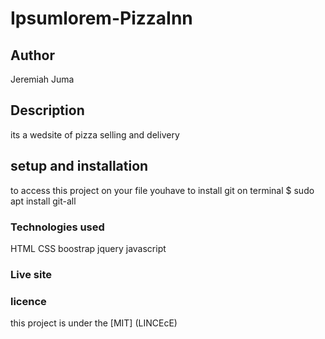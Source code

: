 # Ipsumlorem-PizzaInn
## Author
Jeremiah Juma
## Description
its a wedsite of pizza selling and delivery
## setup and installation
to access this project on your file youhave to
install git 
 on terminal $ sudo apt install git-all

### Technologies used
HTML
CSS
boostrap
jquery
javascript
### Live site

### licence
this project is under the [MIT] (LINCEcE)